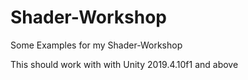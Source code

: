 # Shader-Workshop
Some Examples for my Shader-Workshop


This should work with with Unity 2019.4.10f1 and above


